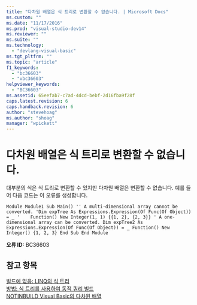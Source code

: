 ```yaml
---
title: "다차원 배열은 식 트리로 변환할 수 없습니다. | Microsoft Docs"
ms.custom: ""
ms.date: "11/17/2016"
ms.prod: "visual-studio-dev14"
ms.reviewer: ""
ms.suite: ""
ms.technology: 
  - "devlang-visual-basic"
ms.tgt_pltfrm: ""
ms.topic: "article"
f1_keywords: 
  - "bc36603"
  - "vbc36603"
helpviewer_keywords: 
  - "BC36603"
ms.assetid: 65eefab7-c7ad-4dcd-bebf-2d16fba9f28f
caps.latest.revision: 6
caps.handback.revision: 6
author: "stevehoag"
ms.author: "shoag"
manager: "wpickett"
---
```

# 다차원 배열은 식 트리로 변환할 수 없습니다.
대부분의 식은 식 트리로 변환할 수 있지만 다차원 배열은 변환할 수 없습니다. 예를 들어 다음 코드는 이 오류를 생성합니다.  
  
```vb#  
Module Module1 Sub Main() '' A multi-dimensional array cannot be converted. 'Dim expTree As Expressions.Expression(Of Func(Of Object)) = _ '    Function() New Integer(1, 1) {{1, 2}, {2, 3}} ' A one-dimensional array can be converted. Dim expTree2 As Expressions.Expression(Of Func(Of Object)) = _ Function() New Integer() {1, 2, 3} End Sub End Module  
```  
  
 **오류 ID:** BC36603  
  
## 참고 항목  
 [빌드에 없음: LINQ의 식 트리](http://msdn.microsoft.com/ko-kr/1a2e8e74-4bbc-45ab-9a46-2b6cfce3bcb2)   
 [방법: 식 트리를 사용하여 동적 쿼리 빌드](../Topic/How%20to:%20Use%20Expression%20Trees%20to%20Build%20Dynamic%20Queries%20\(C%23%20and%20Visual%20Basic\).md)   
 [NOTINBUILD Visual Basic의 다차원 배열](http://msdn.microsoft.com/ko-kr/d92cad25-07e2-4d79-8ea4-ab269700f5de)